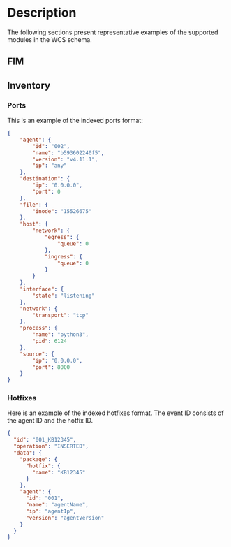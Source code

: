 # Description

The following sections present representative examples of the supported modules in the WCS schema.

## FIM

## Inventory

### Ports

This is an example of the indexed ports format:

```json
{
    "agent": {
        "id": "002",
        "name": "b593602240f5",
        "version": "v4.11.1",
        "ip": "any"
    },
    "destination": {
        "ip": "0.0.0.0",
        "port": 0
    },
    "file": {
        "inode": "15526675"
    },
    "host": {
        "network": {
            "egress": {
                "queue": 0
            },
            "ingress": {
                "queue": 0
            }
        }
    },
    "interface": {
        "state": "listening"
    },
    "network": {
        "transport": "tcp"
    },
    "process": {
        "name": "python3",
        "pid": 6124
    },
    "source": {
        "ip": "0.0.0.0",
        "port": 8000
    }
}
```

### Hotfixes

Here is an example of the indexed hotfixes format. The event ID consists of the agent ID and the hotfix ID.

```json
{
  "id": "001_KB12345",
  "operation": "INSERTED",
  "data": {
    "package": {
      "hotfix": {
        "name": "KB12345"
      }
    },
    "agent": {
      "id": "001",
      "name": "agentName",
      "ip": "agentIp",
      "version": "agentVersion"
    }
  }
}
```
